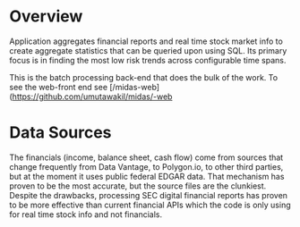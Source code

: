 # Overview
Application aggregates financial reports and real time stock market info to create aggregate statistics that can be queried upon using SQL. Its primary focus is in finding the most low risk trends across configurable time spans.

This is the batch processing back-end that does the bulk of the work. To see the web-front end see [/midas-web](https://github.com/umutawakil/midas/-web

# Data Sources
The financials (income, balance sheet, cash flow) come from sources that change frequently from Data Vantage, to Polygon.io, to other third parties, but at the moment it uses public federal EDGAR data. That mechanism has proven to be the most accurate, but the source files are the clunkiest. Despite the drawbacks, processing SEC digital financial reports has proven to be more effective than current financial APIs which the code is only using for real time stock info and not financials.



